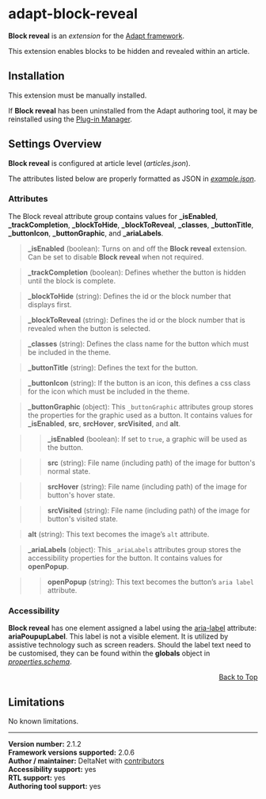 # adapt-block-reveal

**Block reveal** is an *extension* for the [Adapt framework](https://github.com/adaptlearning/adapt_framework).   

This extension enables blocks to be hidden and revealed within an article.  

## Installation

This extension must be manually installed.

If **Block reveal** has been uninstalled from the Adapt authoring tool, it may be reinstalled using the [Plug-in Manager](https://github.com/adaptlearning/adapt_authoring/wiki/Plugin-Manager).  

## Settings Overview

**Block reveal** is configured at article level (*articles.json*).

The attributes listed below are properly formatted as JSON in [*example.json*](https://github.com/deltanet/adapt-block-reveal/blob/master/example.json).

### Attributes

The Block reveal attribute group contains values for **_isEnabled**, **_trackCompletion**, **_blockToHide**, **_blockToReveal**, **_classes**, **_buttonTitle**, **_buttonIcon**, **_buttonGraphic**, and **_ariaLabels**.

>**_isEnabled** (boolean):  Turns on and off the **Block reveal** extension. Can be set to disable **Block reveal** when not required.  

>**_trackCompletion** (boolean):  Defines whether the button is hidden until the block is complete.  

>**_blockToHide** (string):  Defines the id or the block number that displays first.  

>**_blockToReveal** (string):  Defines the id or the block number that is revealed when the button is selected.  

>**_classes** (string):  Defines the class name for the button which must be included in the theme.  

>**_buttonTitle** (string):  Defines the text for the button.  

>**_buttonIcon** (string):  If the button is an icon, this defines a css class for the icon which must be included in the theme.  

>**_buttonGraphic** (object): This `_buttonGraphic` attributes group stores the properties for the graphic used as a button. It contains values for **_isEnabled**, **src**, **srcHover**, **srcVisited**, and **alt**.  

>>**_isEnabled** (boolean):  If set to `true`, a graphic will be used as the button.  

>>**src** (string): File name (including path) of the image for button's normal state.  

>>**srcHover** (string): File name (including path) of the image for button's hover state.  

>>**srcVisited** (string): File name (including path) of the image for button's visited state.  

>**alt** (string): This text becomes the image’s `alt` attribute.  

>**_ariaLabels** (object): This `_ariaLabels` attributes group stores the accessibility properties for the button. It contains values for **openPopup**.  

>>**openPopup** (string):  This text becomes the button’s `aria label` attribute.  

### Accessibility

**Block reveal** has one element assigned a label using the [aria-label](https://github.com/adaptlearning/adapt_framework/wiki/Aria-Labels) attribute: **ariaPoupupLabel**. This label is not a visible element. It is utilized by assistive technology such as screen readers. Should the label text need to be customised, they can be found within the **globals** object in [*properties.schema*](https://github.com/deltanet/adapt-block-reveal/blob/master/properties.schema).   
<div float align=right><a href="#top">Back to Top</a></div>

## Limitations
 
No known limitations. 

----------------------------
**Version number:**  2.1.2     
**Framework versions supported:**  2.0.6     
**Author / maintainer:** DeltaNet with [contributors](https://github.com/deltanet/adapt-block-reveal/graphs/contributors)     
**Accessibility support:** yes  
**RTL support:** yes  
**Authoring tool support:** yes  
